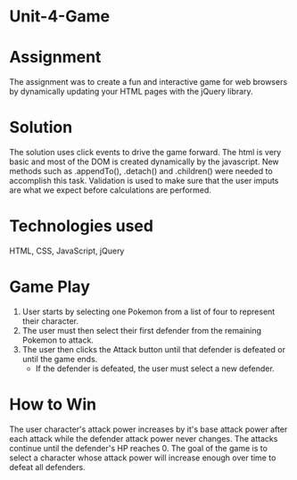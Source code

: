 # Unit-4-Game

# Assignment
The assignment was to create a fun and interactive game for web browsers by dynamically updating your HTML pages with the jQuery library.

# Solution
The solution uses click events to drive the game forward.  The html is very basic and most of the DOM is created dynamically by the javascript.  New methods such as .appendTo(), .detach() and .children() were needed to accomplish this task.  Validation is used to make sure that the user imputs are what we expect before calculations are performed.

# Technologies used
HTML, CSS, JavaScript, jQuery

# Game Play
1.  User starts by selecting one Pokemon from a list of four to represent their character.
2.  The user must then select their first defender from the remaining Pokemon to attack.
3.  The user then clicks the Attack button until that defender is defeated or until the game ends.
    - If the defender is defeated, the user must select a new defender.  

# How to Win
The user character's attack power increases by it's base attack power after each attack while the 
defender attack power never changes.  The attacks continue until the defender's HP reaches 0.  The goal of the game is to select a character whose attack power will increase enough over time to defeat all defenders.